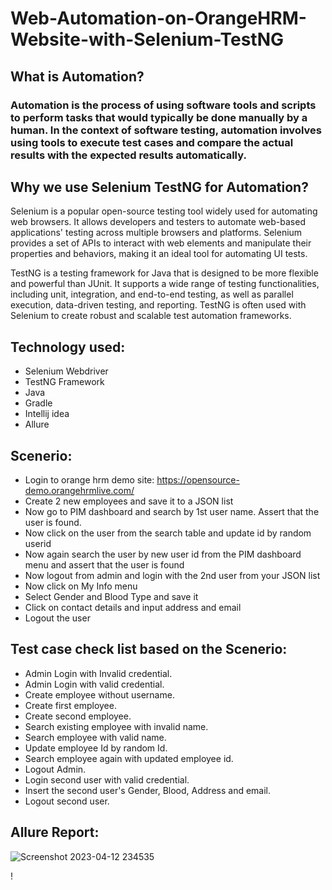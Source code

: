 # Web-Automation-on-OrangeHRM-Website-with-Selenium-TestNG
## What is Automation?
### Automation is the process of using software tools and scripts to perform tasks that would typically be done manually by a human. In the context of software testing, automation involves using tools to execute test cases and compare the actual results with the expected results automatically.
## Why we use Selenium TestNG for Automation?
Selenium is a popular open-source testing tool widely used for automating web browsers. It allows developers and testers to automate web-based applications' testing across multiple browsers and platforms. Selenium provides a set of APIs to interact with web elements and manipulate their properties and behaviors, making it an ideal tool for automating UI tests.

TestNG is a testing framework for Java that is designed to be more flexible and powerful than JUnit. It supports a wide range of testing functionalities, including unit, integration, and end-to-end testing, as well as parallel execution, data-driven testing, and reporting. TestNG is often used with Selenium to create robust and scalable test automation frameworks.
## Technology used:
+ Selenium Webdriver
+ TestNG Framework
+ Java
+ Gradle
+ Intellij idea
+ Allure
## Scenerio:
+ Login to orange hrm demo site: https://opensource-demo.orangehrmlive.com/
+ Create 2 new employees and save it to a JSON list
+ Now go to PIM dashboard and search by 1st user name. Assert that the user is found.
+ Now click on the user from the search table and update id by random userid
+ Now again search the user by new user id from the PIM dashboard menu and assert that the user is found
+ Now logout from admin and login with the 2nd user from your JSON list
+ Now click on My Info menu
+ Select Gender and Blood Type and save it
+ Click on contact details and input address and email
+ Logout the user
## Test case check list based on the Scenerio:
+ Admin Login with Invalid credential.
+ Admin Login with valid credential.
+ Create employee without username.
+ Create first employee.
+ Create second employee.
+ Search existing employee with invalid name.
+ Search employee with valid name.
+ Update employee Id by random Id.
+ Search employee again with updated employee id.
+ Logout Admin.
+ Login second user with valid credential.
+ Insert the second user's Gender, Blood, Address and email.
+ Logout second user.
## Allure Report:
![Screenshot 2023-04-12 234535](https://user-images.githubusercontent.com/96931448/231541101-7ed49e94-702f-49ed-9898-8de8cbd864b2.png)

! 
